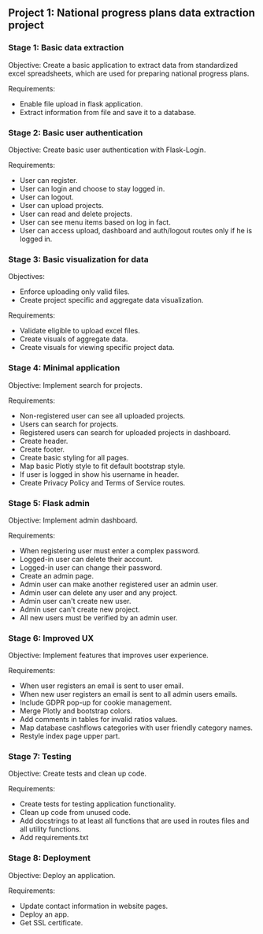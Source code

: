 ## Project 1: National progress plans data extraction project 

### Stage 1: Basic data extraction
Objective: Create a basic application to extract data from standardized excel spreadsheets, which are used for preparing national progress plans.

Requirements:
- Enable file upload in flask application. 
- Extract information from file and save it to a database.

### Stage 2: Basic user authentication
Objective: Create basic user authentication with Flask-Login.

Requirements:
- User can register.
- User can login and choose to stay logged in.
- User can logout.
- User can upload projects.
- User can read and delete projects.
- User can see menu items based on log in fact.
- User can access upload, dashboard and auth/logout routes only if he is logged in.

### Stage 3: Basic visualization for data
Objectives: 
- Enforce uploading only valid files.
- Create project specific and aggregate data visualization.

Requirements:
- Validate eligible to upload excel files.
- Create visuals of aggregate data.
- Create visuals for viewing specific project data.

### Stage 4: Minimal application
Objective: Implement search for projects.

Requirements:
- Non-registered user can see all uploaded projects.
- Users can search for projects.
- Registered users can search for uploaded projects in dashboard.
- Create header.
- Create footer.
- Create basic styling for all pages.
- Map basic Plotly style to fit default bootstrap style.
- If user is logged in show his username in header.
- Create Privacy Policy and Terms of Service routes.

### Stage 5: Flask admin
Objective: Implement admin dashboard.

Requirements:
- When registering user must enter a complex password.
- Logged-in user can delete their account.
- Logged-in user can change their password.
- Create an admin page.
- Admin user can make another registered user an admin user.
- Admin user can delete any user and any project.
- Admin user can't create new user.
- Admin user can't create new project.
- All new users must be verified by an admin user.

### Stage 6: Improved UX
Objective: Implement features that improves user experience.

Requirements:
- When user registers an email is sent to user email.
- When new user registers an email is sent to all admin users emails.
- Include GDPR pop-up for cookie management.
- Merge Plotly and bootstrap colors.
- Add comments in tables for invalid ratios values.
- Map database cashflows categories with user friendly category names.
- Restyle index page upper part.

### Stage 7: Testing
Objective: Create tests and clean up code.

Requirements:
- Create tests for testing application functionality.
- Clean up code from unused code.
- Add docstrings to at least all functions that are used in routes files and all utility functions.
- Add requirements.txt

### Stage 8: Deployment
Objective: Deploy an application.

Requirements:
- Update contact information in website pages.
- Deploy an app.
- Get SSL certificate.